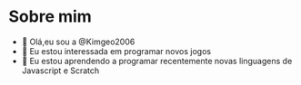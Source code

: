 # Sobre mim

- 👋 Olá,eu sou a @Kimgeo2006
- 👀 Eu estou interessada em programar novos jogos
- 🌱 Eu estou aprendendo a programar recentemente novas linguagens de Javascript e Scratch

<!---
Kimgeo2006/Kimgeo2006 is a ✨ special ✨ repository because its `README.md` (this file) appears on your GitHub profile.
You can click the Preview link to take a look at your changes.
--->
